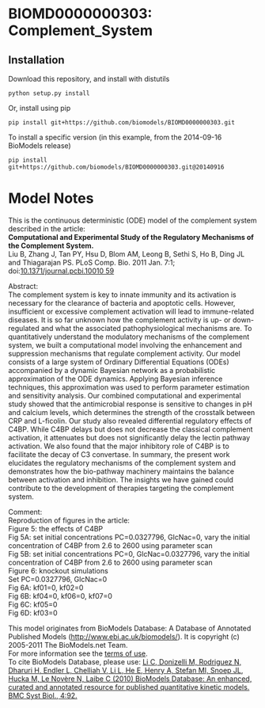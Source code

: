 # BIOMD0000000303: Complement_System

## Installation

Download this repository, and install with distutils

`python setup.py install`

Or, install using pip

`pip install git+https://github.com/biomodels/BIOMD0000000303.git`

To install a specific version (in this example, from the 2014-09-16 BioModels release)

`pip install git+https://github.com/biomodels/BIOMD0000000303.git@20140916`


# Model Notes


This is the continuous deterministic (ODE) model of the complement system
described in the article:  
**Computational and Experimental Study of the Regulatory Mechanisms of the Complement System.**   
Liu B, Zhang J, Tan PY, Hsu D, Blom AM, Leong B, Sethi S, Ho B, Ding JL and
Thiagarajan PS. PLoS Comp. Bio. 2011 Jan. 7:1; doi:[10.1371/journal.pcbi.10010
59](http://dx.doi.org/10.1371/journal.pcbi.1001059)

Abstract:  
The complement system is key to innate immunity and its activation is
necessary for the clearance of bacteria and apoptotic cells. However,
insufficient or excessive complement activation will lead to immune-related
diseases. It is so far unknown how the complement activity is up- or down-
regulated and what the associated pathophysiological mechanisms are. To
quantitatively understand the modulatory mechanisms of the complement system,
we built a computational model involving the enhancement and suppression
mechanisms that regulate complement activity. Our model consists of a large
system of Ordinary Differential Equations (ODEs) accompanied by a dynamic
Bayesian network as a probabilistic approximation of the ODE dynamics.
Applying Bayesian inference techniques, this approximation was used to perform
parameter estimation and sensitivity analysis. Our combined computational and
experimental study showed that the antimicrobial response is sensitive to
changes in pH and calcium levels, which determines the strength of the
crosstalk between CRP and L-ficolin. Our study also revealed differential
regulatory effects of C4BP. While C4BP delays but does not decrease the
classical complement activation, it attenuates but does not significantly
delay the lectin pathway activation. We also found that the major inhibitory
role of C4BP is to facilitate the decay of C3 convertase. In summary, the
present work elucidates the regulatory mechanisms of the complement system and
demonstrates how the bio-pathway machinery maintains the balance between
activation and inhibition. The insights we have gained could contribute to the
development of therapies targeting the complement system.

Comment:  
Reproduction of figures in the article:  
Figure 5: the effects of C4BP  
Fig 5A: set initial concentrations PC=0.0327796, GlcNac=0, vary the initial
concentration of C4BP from 2.6 to 2600 using parameter scan  
Fig 5B: set initial concentrations PC=0, GlcNac=0.0327796, vary the initial
concentration of C4BP from 2.6 to 2600 using parameter scan  
Figure 6: knockout simulations  
Set PC=0.0327796, GlcNac=0  
Fig 6A: kf01=0, kf02=0  
Fig 6B: kf04=0, kf06=0, kf07=0  
Fig 6C: kf05=0  
Fig 6D: kf03=0

This model originates from BioModels Database: A Database of Annotated
Published Models (http://www.ebi.ac.uk/biomodels/). It is copyright (c)
2005-2011 The BioModels.net Team.  
For more information see the [terms of
use](http://www.ebi.ac.uk/biomodels/legal.html).  
To cite BioModels Database, please use: [Li C, Donizelli M, Rodriguez N,
Dharuri H, Endler L, Chelliah V, Li L, He E, Henry A, Stefan MI, Snoep JL,
Hucka M, Le Novère N, Laibe C (2010) BioModels Database: An enhanced, curated
and annotated resource for published quantitative kinetic models. BMC Syst
Biol., 4:92.](http://www.ncbi.nlm.nih.gov/pubmed/20587024)


